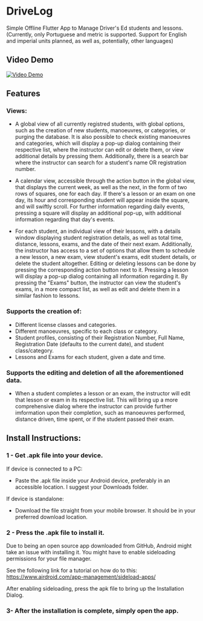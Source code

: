 # DriveLog
Simple Offline Flutter App to Manage Driver's Ed students and lessons.
(Currently, only Portuguese and metric is supported. Support for English and imperial units planned, as well as, potentially, other languages)

## Video Demo
[![Video Demo](https://img.youtube.com/vi/18BrMl8rg2Y/0.jpg)](https://www.youtube.com/watch?v=18BrMl8rg2Y)

## Features

### Views:
- A global view of all currently registred students, with global options, such as the creation of new students, manoeuvres, or categories, or purging the database. It is also possible to check existing manoeuvres and categories, which will display a pop-up dialog containing their respective list, where the instructor can edit or delete them, or view additional details by pressing them. Additionally, there is a search bar where the instructor can search for a student's name OR registration number.

- A calendar view, accessible through the action button in the global view, that displays the current week, as well as the next, in the form of two rows of squares, one for each day. If there's a lesson or an exam on one day, its hour and corresponding student will appear inside the square, and will swiftly scroll. For further information regarding daily events, pressing a square will display an additional pop-up, with additional information regarding that day's events.

- For each student, an individual view of their lessons, with a details window displaying student registration details, as well as total time, distance, lessons, exams, and the date of their next exam. Additionally, the instructor has access to a set of options that allow them to schedule a new lesson, a new exam, view student's exams, edit student details, or delete the student altogether. Editing or deleting lessons can be done by pressing the corresponding action button next to it. Pressing a lesson will display a pop-up dialog containing all information regarding it. By pressing the "Exams" button, the instructor can view the student's exams, in a more compact list, as well as edit and delete them in a similar fashion to lessons.

### Supports the creation of:
- Different license classes and categories.
- Different manoeuvres, specific to each class or category.
- Student profiles, consisting of their Registration Number, Full Name, Registration Date (defaults to the current date), and student class/category.
- Lessons and Exams for each student, given a date and time.

### Supports the editing and deletion of all the aforementioned data.
- When a student completes a lesson or an exam, the instructor will edit that lesson or exam in its respective list. This will bring up a more comprehensive dialog where the instructor can provide further imformation upon their completion, such as manoeuvres performed, distance driven, time spent, or if the student passed their exam.

## Install Instructions:


### 1 - Get .apk file into your device.

If device is connected to a PC:
- Paste the .apk file inside your Android device, preferably in an accessible location. I suggest your Downloads folder.

If device is standalone:
- Download the file straight from your mobile browser. It should be in your preferred download location.

### 2 - Press the .apk file to install it.
Due to being an open source app downloaded from GitHub, Android might take an issue with installing it. You might have to enable sideloading permissions for your file manager.

See the following link for a tutorial on how do to this:
https://www.airdroid.com/app-management/sideload-apps/

After enabling sideloading, press the apk file to bring up the Installation Dialog.

### 3- After the installation is complete, simply open the app.
